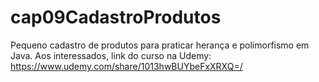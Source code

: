 # cap09CadastroProdutos
Pequeno cadastro de produtos para praticar herança e polimorfismo em Java.
Aos interessados, link do curso na Udemy:
https://www.udemy.com/share/1013hwBUYbeFxXRXQ=/
